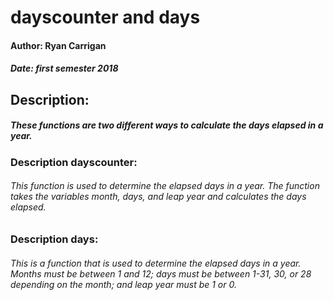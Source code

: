 # dayscounter and days

#### Author: Ryan Carrigan
##### Date: first semester 2018

## Description:
##### These functions are two different ways to calculate the days elapsed in a year. 

### Description dayscounter: 
###### This function is used to determine the elapsed days in a year. The function takes the variables month, days, and leap year and calculates the days elapsed.

### Description days:
###### This is a function that is used to determine the elapsed days in a year. Months must be between 1 and 12; days must be between 1-31, 30, or 28 depending on the month; and leap year must be 1 or 0.
